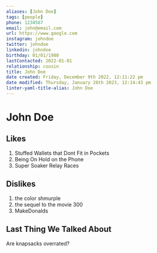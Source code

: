 ```yaml
---
aliases: [John Doe]
tags: [people]
phone: 1234567
email: john@email.com
url: https://www.google.com
instagram: johndoe
twitter: johndoe
linkedin: johndoe
birthday: 01/01/1980
lastContacted: 2022-01-01
relationship: cousin
title: John Doe
date created: Friday, December 9th 2022, 12:11:22 pm
date modified: Thursday, January 26th 2023, 12:14:43 pm
linter-yaml-title-alias: John Doe
---
```


# John Doe

## Likes

1. Stuffed Wallets that Dont Fit in Pockets
2. Being On Hold on the Phone
3. Super Soaker Relay Races

## Dislikes

1. the color shmurple
2. the sequel to the movie 300
3. MakeDonalds

## Last Thing We Talked About

Are knapsacks overrated?
